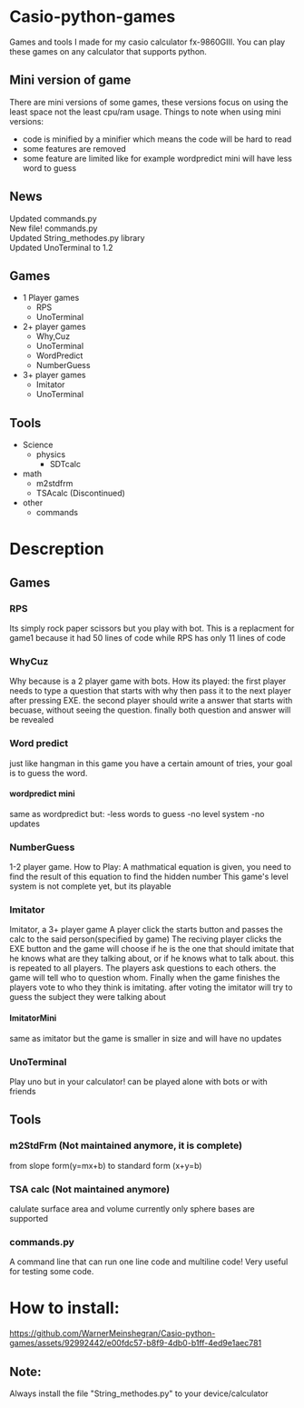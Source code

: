 # Casio-python-games
Games and tools I made for my casio calculator fx-9860GIII.
You can play these games on any calculator that supports python.

## Mini version of game
There are mini versions of some games, these versions focus on using the least space not the least cpu/ram usage.
Things to note when using mini versions:
- code is minified by a minifier which means the code will be hard to read
- some features are removed
- some feature are limited like for example wordpredict mini will have less word to guess

## News
Updated commands.py  
New file! commands.py  
Updated String_methodes.py library  
Updated UnoTerminal to 1.2  


## Games
* 1 Player games
	* RPS
   	* UnoTerminal
* 2+ player games
	* Why,Cuz
   	* UnoTerminal
	* WordPredict 
	* NumberGuess
* 3+ player games
	* Imitator 
 	* UnoTerminal
	
## Tools
* Science
	* physics
		* SDTcalc
* math
	* m2stdfrm
	* TSAcalc (Discontinued)
 * other
 	* commands
 	  
  
# Descreption
## Games
### RPS
Its simply rock paper scissors but you play with bot.
This is a replacment for game1 because it had 50 lines of code while RPS has only 11 lines of code
### WhyCuz
Why because is a 2 player game with bots.
How its played:
the first player needs to type a question that starts with why then pass 
it to the next player after pressing EXE.
the second player should write a answer that starts with becuase, 
without seeing the question.
finally both question and answer will be revealed
### Word predict
just like hangman in this game you have a certain amount of tries, your goal
is to guess the word.
#### wordpredict mini
same as wordpredict but:
-less words to guess
-no level system
-no updates
### NumberGuess 
1-2 player game.
How to Play:
A mathmatical equation is given, you need to find the result of this equation to find the hidden number
This game's level system is not complete yet, but its playable
### Imitator
Imitator, a 3+ player game
A player click the starts button and passes the calc to the said person(specified by game)
The reciving player clicks the EXE button and the game will choose if he 
is the one that should imitate that he knows what are they talking about,
or if he knows what to talk about. this is repeated to all players.
The players ask questions to each others. the game will tell who to question whom.
Finally when the game finishes the players vote to who they think is imitating.
after voting the imitator will try to guess the subject they were talking about
#### ImitatorMini
same as imitator but the game is smaller in size and will have no updates
### UnoTerminal
Play uno but in your calculator!
can be played alone with bots or with friends



## Tools
### m2StdFrm (Not maintained anymore, it is complete)
from slope form(y=mx+b) to standard form (x+y=b)
### TSA calc (Not maintained anymore)
calulate surface area and volume
currently only sphere bases are supported
### commands.py
A command line that can run one line code and multiline code!
Very useful for testing some code.


# How to install:
https://github.com/WarnerMeinshegran/Casio-python-games/assets/92992442/e00fdc57-b8f9-4db0-b1ff-4ed9e1aec781

## Note:
Always install the file "String_methodes.py" to your device/calculator









